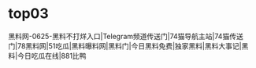 # top03
黑料网-0625-黑料不打烊入口|Telegram频道传送门|74猫导航主站|74猫传送门|78黑料网|51吃瓜|黑料曝料网|黑料门|今日黑料免费|独家黑料|黑料大事记|黑料|今日吃瓜在线|881比鸭
